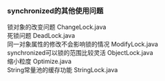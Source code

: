 ### synchronized的其他使用问题
锁对象的改变问题 ChangeLock.java  
死锁问题 DeadLock.java  
同一对象属性的修改不会影响锁的情况 ModifyLock.java  
synchronized可以锁的范围比较灵活 ObjectLock.java  
缩小粒度 Optimize.java  
String常量池的缓存功能 StringLock.java  
